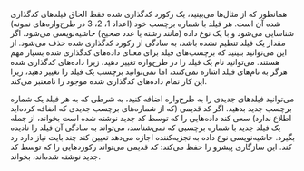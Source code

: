 همانطور که از مثال‌ها می‌بینید، یک رکورد کدگذاری شده فقط الحاق فیلدهای کدگذاری شده آن است. هر فیلد با شماره برچسب خود (اعداد 1، 2، 3 در طرح‌واره‌های نمونه) شناسایی می‌شود و با یک نوع داده (مانند رشته یا عدد صحیح) حاشیه‌نویسی می‌شود. اگر مقدار یک فیلد تنظیم نشده باشد، به سادگی از رکورد کدگذاری شده حذف می‌شود. از این می‌توانید ببینید که برچسب‌های فیلد برای معنای داده‌های کدگذاری شده بسیار مهم هستند. می‌توانید نام یک فیلد را در طرح‌واره تغییر دهید، زیرا داده‌های کدگذاری شده هرگز به نام‌های فیلد اشاره نمی‌کنند، اما نمی‌توانید برچسب یک فیلد را تغییر دهید، زیرا این کار تمام داده‌های کدگذاری شده موجود را نامعتبر می‌کند.

می‌توانید فیلدهای جدیدی را به طرح‌واره اضافه کنید، به شرطی که به هر فیلد یک شماره برچسب جدید بدهید. اگر کد قدیمی (که از شماره‌های برچسب جدیدی که اضافه کرده‌اید اطلاع ندارد) سعی کند داده‌هایی را که توسط کد جدید نوشته شده است بخواند، از جمله یک فیلد جدید با شماره برچسبی که نمی‌شناسد، می‌تواند به سادگی آن فیلد را نادیده بگیرد. حاشیه‌نویسی نوع داده به تجزیه‌کننده اجازه می‌دهد تعیین کند چند بایت نیاز دارد رد کند. این سازگاری پیشرو را حفظ می‌کند: کد قدیمی می‌تواند رکوردهایی را که توسط کد جدید نوشته شده‌اند، بخواند.